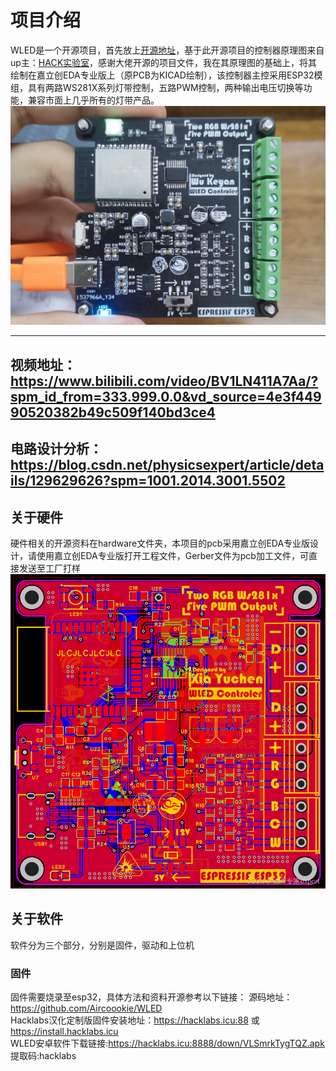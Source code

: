 # 项目介绍
WLED是一个开源项目，首先放上[开源地址](https://github.com/Aircoookie/WLED/releases)，基于此开源项目的控制器原理图来自up主：[HACK实验室](https://space.bilibili.com/395145107?spm_id_from=333.337.0.0)，感谢大佬开源的项目文件，我在其原理图的基础上，将其绘制在嘉立创EDA专业版上（原PCB为KICAD绘制），该控制器主控采用ESP32模组，具有两路WS281X系列灯带控制，五路PWM控制，两种输出电压切换等功能，兼容市面上几乎所有的灯带产品。
![在这里插入图片描述](picture/5lvUfORjbmDJ1FNggK0FFUISixcwSczCyx0KEro6.jpeg)


---
## 视频地址：https://www.bilibili.com/video/BV1LN411A7Aa/?spm_id_from=333.999.0.0&vd_source=4e3f44990520382b49c509f140bd3ce4
## 电路设计分析：https://blog.csdn.net/physicsexpert/article/details/129629626?spm=1001.2014.3001.5502
## 关于硬件
硬件相关的开源资料在hardware文件夹，本项目的pcb采用嘉立创EDA专业版设计，请使用嘉立创EDA专业版打开工程文件，Gerber文件为pcb加工文件，可直接发送至工厂打样
![在这里插入图片描述](picture/8675ed43c90c4c0894ce990dae8f579e.png)
## 关于软件
软件分为三个部分，分别是固件，驱动和上位机
### 固件
固件需要烧录至esp32，具体方法和资料开源参考以下链接：
源码地址：https://github.com/Aircoookie/WLED<br>
Hacklabs汉化定制版固件安装地址：https://hacklabs.icu:88 或 https://install.hacklabs.icu<br>
WLED安卓软件下载链接:https://hacklabs.icu:8888/down/VLSmrkTygTQZ.apk 提取码:hacklabs<br>
